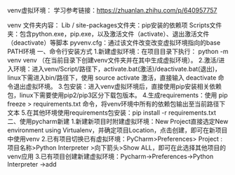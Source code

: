 venv虚拟环境：
学习参考链接：https://zhuanlan.zhihu.com/p/640957757

venv 文件夹内容：
    Lib / site-packages文件夹：pip安装的依赖项
    Scripts文件夹：包含python.exe，pip.exe，以及激活文件（activate）、退出激活文件（deactivate）等脚本
    pyvenv.cfg：通过该文件改变改变虚拟环境指向的base PATH环境
一、命令行安装方式
1.新建虚拟环境：在项目目录下执行： python -m venv venv	（在当前目录下创建venv文件夹并在其中生成虚拟环境）。
2.激活/进入环境：进入venv/Script/路径下，activate.bat(激活)/deactivate.bat(退出)，linux下需进入bin/路径下，使用 source activate 激活，直接输入 deactivate 命令退出虚拟环境。
3.包安装：进入venv虚拟环境后，直接使用pip安装相关依赖包，linux下需要使用pip2/pip3区分下载包版本。
4.生成requirements：使用 pip freeze > requirements.txt 命令，将venv环境中所有的依赖包输出至当前路径下文本
5.在其他环境使用requirements包安装：pip install -r  requirements.txt
二、使用pycharm新建
1.新建新项目时附建虚拟环境：New Project直接选定New environment using Virtualenv，并确定项目Location，点击创建，即可在新项目中使用venv
2.已有项目切换已有虚拟环境：PyCharm>Preferences> Project :项目名称>Python Interpreter >向下箭头>Show ALL，即可在此选择其他项目的venv应用
3.已有项目创建新建虚拟环境：Pycharm->Preferences->Python Interpreter ->add